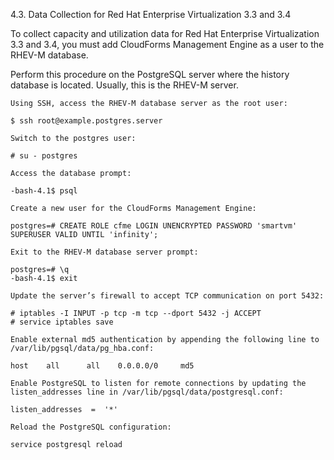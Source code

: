 4.3. Data Collection for Red Hat Enterprise Virtualization 3.3 and 3.4

To collect capacity and utilization data for Red Hat Enterprise Virtualization 3.3 and 3.4, you must add CloudForms Management Engine as a user to the RHEV-M database.

Perform this procedure on the PostgreSQL server where the history database is located. Usually, this is the RHEV-M server.

    Using SSH, access the RHEV-M database server as the root user:

    $ ssh root@example.postgres.server

    Switch to the postgres user:

    # su - postgres

    Access the database prompt:

    -bash-4.1$ psql

    Create a new user for the CloudForms Management Engine:

    postgres=# CREATE ROLE cfme LOGIN UNENCRYPTED PASSWORD 'smartvm' SUPERUSER VALID UNTIL 'infinity';

    Exit to the RHEV-M database server prompt:

    postgres=# \q
    -bash-4.1$ exit

    Update the server’s firewall to accept TCP communication on port 5432:

    # iptables -I INPUT -p tcp -m tcp --dport 5432 -j ACCEPT
    # service iptables save

    Enable external md5 authentication by appending the following line to /var/lib/pgsql/data/pg_hba.conf:

    host    all      all    0.0.0.0/0     md5

    Enable PostgreSQL to listen for remote connections by updating the listen_addresses line in /var/lib/pgsql/data/postgresql.conf:

    listen_addresses  =  '*'

    Reload the PostgreSQL configuration:

    service postgresql reload
